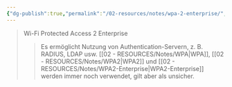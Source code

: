 ```yaml
---
{"dg-publish":true,"permalink":"/02-resources/notes/wpa-2-enterprise/","tags":["netzwerk/wifi","kryptografie/wifi"],"noteIcon":"","updated":"2024-08-04T23:20:49.000+02:00"}
---
```


>Wi-Fi Protected Access 2 Enterprise
>>Es ermöglicht Nutzung von Authentication-Servern, z. B. RADIUS, LDAP usw.
>>[[02 - RESOURCES/Notes/WPA\|WPA]], [[02 - RESOURCES/Notes/WPA2\|WPA2]] und [[02 - RESOURCES/Notes/WPA2-Enterprise\|WPA2-Enterprise]] werden immer noch verwendet, gilt aber als unsicher.